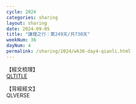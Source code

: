 ```yaml
---
cycle: 2024
categories: sharing
layout: sharing
date: 2024-09-05
title: "謙理之行：第249天/共730天"
weekNum: 36
dayNum: 4
permalink: /sharing/2024/wk36-day4-qianli.html
---
```

【經文梳理】  
[QLTITLE](QLLINK)

【背經經文】  
QLVERSE
